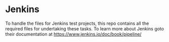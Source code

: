 # Jenkins
To handle the files for Jenkins test projects, this repo contains all the required files for undertaking these tasks. To learn more about Jenkins goto their documentation at https://www.jenkins.io/doc/book/pipeline/
